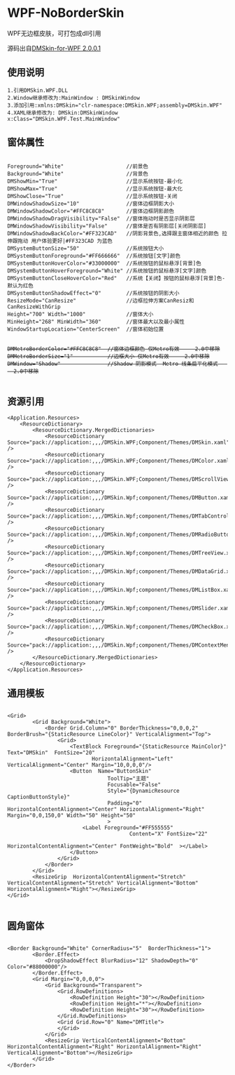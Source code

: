 # WPF-NoBorderSkin
WPF无边框皮肤，可打包成dll引用


源码出自[DMSkin-for-WPF 2.0.0.1](https://github.com/944095635/DMSkin-for-WPF)

## 使用说明
```
1.引用DMSkin.WPF.DLL  
2.Window继承修改为:MainWindow : DMSkinWindow  
3.添加引用:xmlns:DMSkin="clr-namespace:DMSkin.WPF;assembly=DMSkin.WPF"  
4.XAML继承修改为: DMSkin:DMSkinWindow x:Class="DMSkin.WPF.Test.MainWindow"  
```

## 窗体属性
<pre>
<code>      
Foreground="White"                    //前景色 
Background="White"                    //背景色 
DMShowMin="True"                      //显示系统按钮-最小化
DMShowMax="True"                      //显示系统按钮-最大化
DMShowClose="True"                    //显示系统按钮-关闭
DMWindowShadowSize="10"               //窗体边框阴影大小
DMWindowShadowColor="#FFC8C8C8"       //窗体边框阴影颜色
DMWindowShadowDragVisibility="False"  //窗体拖动时是否显示阴影层
DMWindowShadowVisibility="False"      //窗体是否有阴影层[关闭阴影层]
DMWindowShadowBackColor="#FF323CAD"   //阴影背景色,选择跟主窗体相近的颜色 拉伸跟拖动 用户体验更好|#FF323CAD 为蓝色
DMSystemButtonSize="50"               //系统按钮大小
DMSystemButtonForeground="#FF666666"  //系统按钮[文字]颜色
DMSystemButtonHoverColor="#33000000"  //系统按钮的鼠标悬浮[背景]色
DMSystemButtonHoverForeground="White" //系统按钮的鼠标悬浮[文字]颜色
DMSystemButtonCloseHoverColor="Red"   //系统【关闭】按钮的鼠标悬浮[背景]色-默认为红色
DMSystemButtonShadowEffect="0"        //系统按钮的阴影大小
ResizeMode="CanResize"                //边框拉伸方案CanResiz和CanResizeWithGrip
Height="700" Width="1000"             //窗体大小
MinHeight="268" MinWidth="360"        //窗体最大以及最小属性
WindowStartupLocation="CenterScreen"  //窗体初始位置
<br/>
<del>DMMetroBorderColor="#FFC8C8C8"  //窗体边框颜色-仅Metro有效   --2.0中移除</del>
<del>DMMetroBorderSize="1"           //边框大小-仅Metro有效   --2.0中移除</del>
<del>DMWindow="Shadow"               //Shadow-阴影模式  Metro-线条扁平化模式   --2.0中移除</del>
</code>
</pre>

## 资源引用
```
<Application.Resources>
    <ResourceDictionary>
        <ResourceDictionary.MergedDictionaries>
            <ResourceDictionary Source="pack://application:,,,/DMSkin.WPF;Component/Themes/DMSkin.xaml" />
            <ResourceDictionary Source="pack://application:,,,/DMSkin.WPF;Component/Themes/DMColor.xaml" />
            <ResourceDictionary Source="pack://application:,,,/DMSkin.WPF;Component/Themes/DMScrollViewer.xaml" />
            <ResourceDictionary Source="pack://application:,,,/DMSkin.Wpf;component/Themes/DMButton.xaml" />
            <ResourceDictionary Source="pack://application:,,,/DMSkin.Wpf;component/Themes/DMTabControl.xaml" />
            <ResourceDictionary Source="pack://application:,,,/DMSkin.Wpf;component/Themes/DMRadioButton.xaml" />
            <ResourceDictionary Source="pack://application:,,,/DMSkin.Wpf;component/Themes/DMTreeView.xaml" />
            <ResourceDictionary Source="pack://application:,,,/DMSkin.Wpf;component/Themes/DMDataGrid.xaml" />
            <ResourceDictionary Source="pack://application:,,,/DMSkin.Wpf;component/Themes/DMListBox.xaml" />
            <ResourceDictionary Source="pack://application:,,,/DMSkin.Wpf;component/Themes/DMSlider.xaml" />
            <ResourceDictionary Source="pack://application:,,,/DMSkin.Wpf;component/Themes/DMCheckBox.xaml" />
            <ResourceDictionary Source="pack://application:,,,/DMSkin.Wpf;component/Themes/DMContextMenu.xaml" />
        </ResourceDictionary.MergedDictionaries>
    </ResourceDictionary>
</Application.Resources>
```

## 通用模板
<pre>
<code>
&lt;Grid&gt;
        &lt;Grid Background="White"&gt;
            &lt;Border Grid.Column="0" BorderThickness="0,0,0,2" BorderBrush="{StaticResource LineColor}" VerticalAlignment="Top"&gt;
                &lt;Grid&gt;
                    &lt;TextBlock Foreground="{StaticResource MainColor}" Text="DMSkin"  FontSize="20"
                           HorizontalAlignment="Left" VerticalAlignment="Center" Margin="10,0,0,0"/&gt;
                    &lt;Button  Name="ButtonSkin"
                                ToolTip="主题"
                                Focusable="False"
                                Style="{DynamicResource CaptionButtonStyle}"
                                Padding="0" HorizontalContentAlignment="Center" HorizontalAlignment="Right" Margin="0,0,150,0" Width="50" Height="50" 
                                &gt;
                        &lt;Label Foreground="#FF555555" 
                                       Content="X" FontSize="22" 
                                       HorizontalContentAlignment="Center" FontWeight="Bold"  &gt;&lt;/Label&gt;
                    &lt;/Button&gt;
                &lt;/Grid&gt;
            &lt;/Border&gt;
        &lt;/Grid&gt;
        &lt;ResizeGrip  HorizontalContentAlignment="Stretch" VerticalContentAlignment="Stretch" VerticalAlignment="Bottom" HorizontalAlignment="Right"&gt;&lt;/ResizeGrip&gt;
&lt;/Grid&gt;
</code>
</pre>

## 圆角窗体
<pre>
<code>
&lt;Border Background="White" CornerRadius="5"  BorderThickness="1"&gt;
        &lt;Border.Effect&gt;
            &lt;DropShadowEffect BlurRadius="12" ShadowDepth="0" Color="#88000000"/&gt;
        &lt;/Border.Effect&gt;
        &lt;Grid Margin="0,0,0,0"&gt;
            &lt;Grid Background="Transparent"&gt;
                &lt;Grid.RowDefinitions&gt;
                    &lt;RowDefinition Height="30"&gt;&lt;/RowDefinition&gt;
                    &lt;RowDefinition Height="*"&gt;&lt;/RowDefinition&gt;
                    &lt;RowDefinition Height="30"&gt;&lt;/RowDefinition&gt;
                &lt;/Grid.RowDefinitions&gt;
                &lt;Grid Grid.Row="0" Name="DMTitle"&gt;
                &lt;/Grid&gt;
            &lt;/Grid&gt;
            &lt;ResizeGrip VerticalContentAlignment="Bottom" HorizontalContentAlignment="Right" HorizontalAlignment="Right" VerticalAlignment="Bottom"&gt;&lt;/ResizeGrip&gt;
        &lt;/Grid&gt;
&lt;/Border&gt;
</code>
</pre>